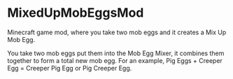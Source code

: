 MixedUpMobEggsMod
=================

Minecraft game mod, where you take two mob eggs and it creates a Mix Up Mob Egg.  


You take two mob eggs put them into the Mob Egg Mixer, it combines them together to form a total new mob egg. For an 
example, Pig Eggs + Creeper Egg = Creeper Pig Egg or Pig Creeper Egg.  
